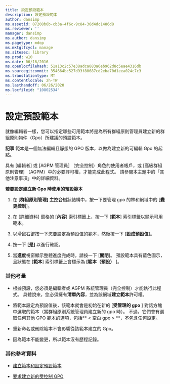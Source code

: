 ```yaml
---
title: 設定預設範本
description: 設定預設範本
author: dansimp
ms.assetid: 07208b6b-cb3a-4f6c-9c84-36d4dc1486d8
ms.reviewer: ''
manager: dansimp
ms.author: dansimp
ms.pagetype: mdop
ms.mktglfcycl: manage
ms.sitesec: library
ms.prod: w10
ms.date: 06/16/2016
ms.openlocfilehash: 51a13c2c57e38adca883a6eb962d8c5eae4316db
ms.sourcegitcommit: 354664bc527d93f80687cd2eba70d1eea024c7c3
ms.translationtype: MT
ms.contentlocale: zh-TW
ms.lasthandoff: 06/26/2020
ms.locfileid: "10802534"
---
```

# 設定預設範本


就像編輯者一樣，您可以指定哪些可用範本將是為所有群組原則管理員建立新的群組原則物件（Gpo）所建議的預設範本。

**記事** 範本是一個無法編輯且靜態的 GPO 版本，以做為建立新的可編輯 Gpo 的起點。

 

具有 [編輯者] 或 [AGPM 管理員] （完全控制）角色的使用者帳戶，或 [高級群組原則管理] （AGPM）中的必要許可權，才能完成此程式。 請參閱本主題中的「其他注意事項」中的詳細資料。

**若要設定建立新 Gpo 時使用的預設範本**

1.  在 [**群組原則管理] 主控台**樹狀結構中，按一下要管理 gpo 的林和網域中的 [**變更控制**]。

2.  在 [詳細資料] 窗格的 [**內容**] 索引標籤上，按一下 [**範本**] 索引標籤以顯示可用範本。

3.  以滑鼠右鍵按一下您要設定為預設值的範本，然後按一下 [**設成預設值**]。

4.  按一下 **[是]** 以進行確認。

5.  當**進度**視窗顯示整體進度完成時，請按一下 [**關閉**]。 預設範本具有藍色圖示，且狀態在 [**範本**] 索引標籤上會標示為 **[範本（預設）** ]。

### 其他考量

-   根據預設，您必須是編輯者或 AGPM 系統管理員（完全控制）才能執行此程式。 具體說來，您必須擁有**清單內容**，並為該網域**建立範本**許可權。

-   將範本設定為預設值後，該範本就會是初始在新的 [**受管理的 gpo** ] 對話方塊中選取的範本（當群組原則系統管理員建立新的 gpo 時）。 不過，它們會有選取任何其他 GPO 範本的選項，包括** &lt; 空白 gpo &gt; **，不包含任何設定。

-   重新命名或刪除範本不會影響從該範本建立的 Gpo。

-   因為範本不能變更，所以範本沒有歷程記錄。

### 其他參考資料

-   [建立範本和設定預設範本](creating-a-template-and-setting-a-default-template-agpm40.md)

-   [要求建立新的受控制 GPO](request-the-creation-of-a-new-controlled-gpo-agpm40.md)

 

 






